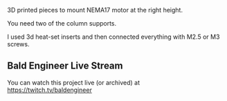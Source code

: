 3D printed pieces to mount NEMA17 motor at the right height.

You need two of the column supports.

I used 3d heat-set inserts and then connected everything with M2.5 or M3 screws.

## Bald Engineer Live Stream
You can watch this project live (or archived) at https://twitch.tv/baldengineer